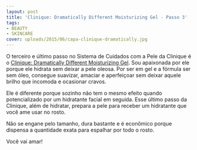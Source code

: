 ```yaml
---
layout: post
title: 'Clinique: Dramatically Different Moisturizing Gel - Passo 3'
tags:
- BEAUTY
- SKINCARE
cover: uploads/2015/06/capa-clinique-dramatically.jpg
---
```


O terceiro e último passo no Sistema de Cuidados com a Pele da Clinique é o <a href="http://www.clinique.com.br/products/spp/index.tmpl?CATEGORY_ID=CAT1574&amp;PRODUCT_ID=PROD5047">Clinique: Dramatically Different Moisturizing Gel</a>. Sou apaixonada por ele porque ele hidrata sem deixar a pele oleosa. Por ser em gel e a fórmula ser sem óleo, consegue suavizar, amaciar e aperfeiçoar sem deixar aquele brilho que incomoda e ocasionar cravos.

Ele é diferente porque sozinho não tem o mesmo efeito quando potencializado por um hidratante facial em seguida. Esse último passo da Clinique, além de hidratar, prepara a pele para receber um hidratante que você ame usar no rosto.

Não se engane pelo tamanho, dura bastante e é econômico porque dispensa a quantidade exata para espalhar por todo o rosto.

Você vai amar!
